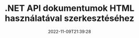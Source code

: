 ---
############################# Static ############################
layout: "product"
date: 2022-11-09T21:39:28
draft: false

product: "Editor"
product_tag: "editor"
platform: ".NET"
platform_tag: "net"

############################# Head ############################
head_title: "C# .NET Document Editor API | Word Excel PowerPoint Web XML szerkesztése HTML használatával"
head_description: "C# .NET dokumentumszerkesztő API a Microsoft Word, Excel, PowerPoint, PDF, XML, webes és szöveges fájlformátumok HTML-be való betöltéséhez, manipulálásához és eredeti formátumba való visszaállításához."

############################# Header ############################
title: ".NET API dokumentumok HTML használatával szerkesztéséhez"
description: "NET-alkalmazások fejlesztése a HTML-szerkesztővel való integrációhoz, a támogatott dokumentumok lekéréséhez, a szerkesztéshez és az eredeti formátumba konvertáláshoz."
button:
    enable: true

############################# SubMenu ############################
submenu:
    enable: true
    
    left:
        img_alt: "GroupDocs.Editor for .NET"
        image: "https://www.groupdocs.cloud/templates/groupdocs/images/product-logos/groupdocs-editor-net.png"
        product: "GroupDocs.Editor"
        platform: ".NET"

    middle:
        button:
            # button loop
            - link: "#overview"
              text: "Áttekintés"

            # button loop
            - link: "#features"
              text: "Jellemzők"

            # button loop
            - link: "#support"
              text: "Támogatás"

            # button loop
            - link: "https://products.groupdocs.app/editor"
              text: "Élő Demo"

            # button loop
            - link: "https://purchase.groupdocs.com/pricing/editor/net"
              text: "Árazás"

    right:
        link_download: "https://downloads.groupdocs.com/editor"
        link_learn: "https://docs.groupdocs.com/editor/net/"
        link_buy: "https://purchase.groupdocs.com"

############################# Overview ############################
overview:
    enable: true
    content: |
      A GroupDocs.Editor for .NET API segít egyszerű és könnyen használható C#, ASP.NET és más .NET-alkalmazások létrehozásában, amelyek könnyen integrálhatók a népszerű HTML-szerkesztőkkel (nyílt forráskódú és fizetős is) a dokumentumok konvertálására, szerkesztésére és manipulálására. népszerű fájlformátumok. A .NET Editor API lehetővé teszi a dokumentum betöltését, HTML formátumba való konvertálását, a HTML külső HTML-szerkesztőbe való átküldését, és a manipuláció végeztével a HTML-t az eredeti fájlformátumba menti. Bármely dokumentumhoz csatolt forrásokat külön is lekérheti. Mindenféle dokumentummal működik, mint például a Microsoft Word, Excel, PowerPoint, PDF, XPS, OpenDocument, szöveg, web, e-mail, e-könyv stb.
    tabs:
      enable: true
      
      ## TAB ONE ##
      tab_one:
        description: |
          Az alábbiakban a GroupDocs.Editor for .NET áttekintése látható:
      
        left:
          enable: true
          icon: "fab fa-html5"
          title: "Manipulálás HTML használatával"
          content: |
            * Töltsön be támogatott dokumentumot
            * Tartalom szerkesztése HTML használatával
            * Kapcsolódó stílusok szerkesztése
            * Konvertálja eredeti formátumra
      
      ## TAB TWO ##
      tab_two:
        description: |
          A GroupDocs.Editor for .NET a következő [fájlformátumokat] támogatja (https://docs.groupdocs.com/editor/java/supported-document-formats/)

        left:
          enable: true
          table:
            # table loop
            - title: "Microsoft Office"
              content: |
                * **Microsoft Word**: DOC, DOCX, DOCM, DOT, DOTM, DOTX, FlatOPC, WordML, RTF
                * **Microsoft Excel**: XLS, XLSX, XLSM, XLT, XLTX, XLTM, XLSB, XLAM, CSV, TSV, SXC, SpreadsheetML, DIF, DSV
                * **Microsoft PowerPoint**: PPT, PPTX, PPTM, PPS, PPSX, PPSM, POT, POTX, POTM

        right:
          enable: true
          table:
            # table loop
            - title: "Egyéb formátumcsaládok"
              content: |
                * **OpenDocument formátumok**: ODT, OTT, ODS, FODS, ODP, OTP
                * **Fix elrendezésű formátumok**: PDF, XPS
                * **Webes formátumok**: HTML, MHTML, CHM, XML, TXT
                * **Webes formátumok**: MOBI, AZW3, ePub

      ## TAB THREE ##
      tab_three:
        description: |
          A GroupDocs.Editor for .NET a következő operációs rendszereket, keretrendszereket és csomagkezelőket támogatja:
        
        left:
          enable: true
          table:
            # table loop
            - icon: "fab fa-windows"
              title: "Operációs rendszer"
              content: |
                * Microsoft Windows Desktop
                * Microsoft Windows Server
                * Microsoft Windows Azure
                * Linux

            # table loop
            - icon: "fas fa-code"
              title: "Támogatott keretrendszerek"
              content: |
                * .NET Framework 4.6.1+
                * .NET Standard 2.0+
                * .NET 6+
                * Mono Framework 1.2+

        right:
          enable: true
          table:
            # table loop
            - icon: "fas fa-box"
              title: "Csomagkezelők"
              content: |
                * NuGet

            # table loop
            - icon: "fas fa-tools"
              title: "Fejlesztési környezetek"
              content: |
                * Microsoft Visual Studio
                * Xamarin.Android
                * Xamarin.IOS
                * Xamarin.Mac
                * MonoDevelop

############################# Features ############################
features:
    enable: true
    title: "GroupDocs.Editor a .NET-szolgáltatásokhoz"

    feature:
      # feature loop
      - icon: "fas fa-copy"
        content: "Egyszerű integráció bármely HTML-szerkesztővel"

      # feature loop
      - icon: "fas fa-eye"
        content: "Konvertálja a dokumentumot HTML DOM-má"

      # feature loop
      - icon: "fas fa-bolt"
        content: "HTML-tartalom lekérése a Document Streamből"
      
      # feature loop
      - icon: "fas fa-file-powerpoint"
        content: "Szerezzen be HTML tartalmat és beágyazott forrásait"

      # feature loop
      - icon: "fas fa-code"
        content: "Szerezze be a HTML törzscímke tartalmát a dokumentumból"

      # feature loop
      - icon: "fas fa-cloud"
        content: "Szerezze be a HTML-dokumentum CSS-stíluslapjait"

      # feature loop
      - icon: "fas fa-remove-format"
        content: "Járja be a HTML tartalmat, és mentse el az erőforrásokat"

      # feature loop
      - icon: "fas fa-comment-slash"
        content: "Töltse le a HTML DOM-ot a String Contentből és konvertálja dokumentummá"

      # feature loop
      - icon: "fas fa-location-arrow"
        content: "HTML DOM az erőforrások konvertálásával együtt"

      # feature loop
      - icon: "fas fa-border-all"
        content: "Különféle formátumú dokumentumok szerkesztése HTML-ben"

      # feature loop
      - icon: "fas fa-wrench"
        content: "Pontos átalakítás"

      # feature loop
      - icon: "fas fa-columns"
        content: "Alkalmazzon olvasás- és/vagy írásvédelmet a keletkező dokumentumra"

      # feature loop
      - icon: "fas fa-file-word"
        content: "Lapozzon szövegszerkesztő dokumentumokat és szerkessze bármely WYSIWYG szerkesztőben"

      # feature loop
      - icon: "fas fa-envelope"
        content: "Adatbázis (DB) és felhasználói felület (UI) Agnostic"

      # feature loop
      - icon: "fas fa-print"
        content: "Hatékony XML-feldolgozási funkciók"

      # feature loop
      - icon: "fas fa-file-archive"
        content: "OTF (Open Type Fonts) lekérése a bemeneti dokumentumokból és exportálás a kapott dokumentumba"

      # feature loop
      - icon: "fas fa-lock"
        content: "A raszteres és vektoros képeket a támogatott bemeneti dokumentumformátumokon belül dolgozza fel"

      # feature loop
      - icon: "fas fa-file-code"
        content: "Szúrja be a szerkesztett munkalap tartalmát az eredeti táblázatba a kívánt helyre"
      
      # feature loop
      - icon: "fas fa-fill-drip"
        content: "Szerkessze a diákat, és helyezze be őket az eredményül kapott táblázatba"

      # feature loop
      - icon: "fas fa-file-excel"
        content: "Betűtípusok beágyazása az eredményül kapott szövegszerkesztő dokumentumba mentés közben"

    more_feature:
      # more_feature_loop
      - title: "Pontos konvertálás HTML DOM-ra és onnan"
        content: |
          A GroupDocs.Editor for .NET API lehetővé teszi a .NET-alkalmazások számára, hogy támogatott formátumú dokumentumokat töltsenek le, és átalakítsák azt HTML-dokumentumobjektum-modellré (DOM), a csatolt erőforrások, például a CSS kinyerésével együtt. Ezután kedvenc HTML-szerkesztőjével módosíthatja a HTML-t. Ha végzett a szerkesztéssel, a GroupDocs.Editor for .NET API lehetővé teszi a HTML DOM pontos visszakonvertálását az eredeti fájlba.

          ```cs
          // Create Editor class by loading an input document
          Editor editor = new Editor("Sample.docx");

          // Open document for edit and obtain EditableDocument
          EditableDocument original = editor.Edit();

          // Obtain all-embedded HTML from it
          string allEmbeddedInside = original.GetEmbeddedHtml();

          // If necessary, obtain pure HTML-markup, CSS, images and other resources in separate form

          // Whole HTML-markup, without any resources
          string completeHtmlMarkup = original.GetContent();

          // Only HTML->BODY content, useful for most of WYSIWYG-editors
          string onlyInnerBody = original.GetBodyContent();

          // All CSS stylesheets
          var stylesheets = original.Css;

          // All images, including raster and vector, but without CSS gradients
          var images = original.Images;

          // All font resources
          var fonts = original.Fonts;

          // finally, send this content to your WYSIWYG HTML-editor
          ```
      # more_feature_loop
      - title: "Külső erőforrások betöltése és kibontása"
        content: "A GroupDocs.Editor for .NET API képes lekérni a támogatott dokumentumokhoz csatolt külső erőforrásokat, például képeket, betűtípusokat, CSS-t és egyebeket. A lekért erőforrások ezután betölthetők, bejárhatók, és az eredményül kapott HTML-dokumentumtól elkülönítve menthetők. Ez könnyebben kezelhető kimenetet biztosít."

      # more_feature_loop
      - title: "Szövegeffektusok alkalmazása a szövegszerkesztő fájlformátumokon belül"
        content: "A GroupDocs dokumentumszerkesztő API lehetővé teszi összetett szövegeffektusok hozzáadását (árnyék, 3D effektus, körvonal, ragyogás, gravírozás, domborítás), miközben támogatott Microsoft Word dokumentumfeldolgozási formátumokkal dolgozik. Ez a funkció automatikusan engedélyezve van, amely az ilyen szövegeffektusokkal rendelkező dokumentum feldolgozása során figyelhető meg."

      # more_feature_loop
      - title: "Hatékony XML-kezelési funkciók"
        content: |
          A GroupDocs.Editor for .NET API használatával XML dokumentumokat nyithat meg, tekinthet meg és szerkeszthet. Szerkesztő API-nk speciális támogatást és felismerést kínál az XML címkék, attribútumok értékeikkel együtt, XML deklarációk, CDATA szakaszok, DOCTYPE definíciók és egyéb XML specifikus entitások. Testreszabhatja a betűtípus- és színbeállításokat az XML-struktúra minden különálló entitása számára.  

          Az XML Converter funkció elég intelligens ahhoz, hogy megjelenítse az XML-fájlban lévő hibákat és azok kijavítását. Az URI- és e-mail-felismerő mechanizmus megvizsgálja az XML-attribútumokat, és az észlelt URI-kat és e-mail-címeket az A címkén belül hivatkozásként jeleníti meg, így azokat hivatkozásként lehet szerkeszteni, nem pedig szövegként az eredményül kapott HTML-fájlban.

############################# Support ############################
support:
    enable: true

############################# Solutions ############################
solutions:
    enable: true
    title: "A GroupDocs.Editor dokumentumszerkesztő API-kat kínál más népszerű fejlesztői környezetekhez"

    solution:
        # solution loop
        - img_alt: "GroupDocs.Editor for Java"
          image: "https://www.groupdocs.cloud/templates/groupdocs/images/product-logos/groupdocs-editor-java.png"
          product: "GroupDocs.Editor"
          platform: "Java"
          link: "/editor/java/"

############################# Back to top ###############################
back_to_top:
  enable: true
---